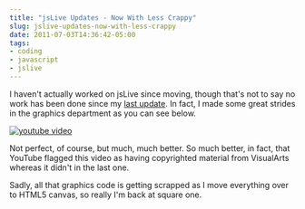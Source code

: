 ```yaml
---
title: "jsLive Updates - Now With Less Crappy"
slug: jslive-updates-now-with-less-crappy
date: 2011-07-03T14:36:42-05:00
tags:
- coding
- javascript
- jslive
---
```

I haven't actually worked on jsLive since moving, though that's not to say no work has been done since my [last update](http://dxprog.com/entry/jslive-a-video-of-buggy-fail/). In fact, I made some great strides in the graphics department as you can see below.

[![youtube video](https://img.youtube.com/vi/CPBh5r1pgKc/0.jpg)](https://www.youtube.com/watch?v=CPBh5r1pgKc)

Not perfect, of course, but much, much better. So much better, in fact, that YouTube flagged this video as having copyrighted material from VisualArts whereas it didn't in the last one.

Sadly, all that graphics code is getting scrapped as I move everything over to HTML5 canvas, so really I'm back at square one.
